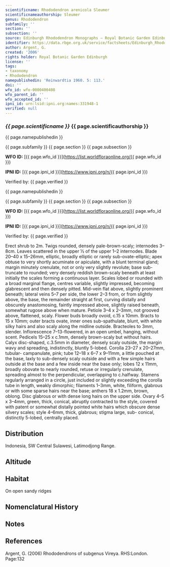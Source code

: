 ```yaml
---
scientificname: Rhododendron arenicola Sleumer
scientificnameauthorship: Sleumer
genus: Rhododendron
subfamily: ''
section: ''
subsection: ''
source: Edinburgh Rhododendron Monographs – Royal Botanic Garden Edinburgh
identifier: https://data.rbge.org.uk/service/factsheets/Edinburgh_Rhododendron_Monographs.xhtml
author: Argent, G.
created: '2006'
rights holder: Royal Botanic Garden Edinburgh
license: ''
tags:
- taxonomy
- Rhododendron
namepublishedin: 'Reinwardtia 1960. 5: 113.'
doi: ''
wfo_id: wfo-0000400408
wfo_parent_id: ''
wfo_accepted_id: ''
ipni_id: urn:lsid:ipni.org:names:331948-1
verified: null
---
```

### _{{ page.scientificname }}_ {{ page.scientificauthorship }}
 {{ page.namepublishedin }}

{{ page.subfamily }} {{ page.section }} {{ page.subsection }}

**WFO ID:** [{{ page.wfo_id }}](https://list.worldfloraonline.org/{{ page.wfo_id }})

**IPNI ID:** [{{ page.ipni_id }}](https://www.ipni.org/n/{{ page.ipni_id }})

Verified by: {{ page.verified }}

 {{ page.namepublishedin }}

{{ page.subfamily }} {{ page.section }} {{ page.subsection }}

**WFO ID:** [{{ page.wfo_id }}](https://list.worldfloraonline.org/{{ page.wfo_id }})

**IPNI ID:** [{{ page.ipni_id }}](https://www.ipni.org/n/{{ page.ipni_id }})

Verified by: {{ page.verified }}



Erect shrub to 2m. Twigs rounded, densely pale-brown-scaly; internodes 3–8cm. Leaves scattered in the upper ½ of the upper 1–2 internodes. Blade 20–40 x 15–26mm, elliptic, broadly elliptic or rarely sub-ovate-elliptic; apex obtuse to very shortly acuminate or apiculate, with a blunt terminal gland; margin minutely crenulate, not or only very slightly revolute; base sub-truncate to rounded; very densely reddish brown-scaly beneath at least initially the scales forming a continuous layer. Scales lobed or rounded with a broad marginal flange, centres variable, slightly impressed, becoming glabrescent and then densely pitted. Mid-vein flat above, slightly prominent beneath; lateral veins 5–7 per side, the lower 2–3 from, or from slightly above, the base, the remainder straight at first, curving distally and obscurely anastomosing, faintly impressed above, slightly raised beneath, somewhat rugose above when mature. Petiole 3–4 x 2–3mm, not grooved above, flattened, scaly. Flower buds broadly ovoid, c.15 x 10mm. Bracts to 15 x 10mm; outer bracts ovate, inner ones sub-spathulate, blunt, with white silky hairs and also scaly along the midline outside. Bracteoles to 3mm, slender. Inflorescence 7–13-flowered, in an open umbel, hanging, without scent. Pedicels 15–25 x c.1mm, densely brown-scaly but without hairs. Calyx disc-shaped, c.3.5mm in diameter, densely scaly outside, the margin wavy and spreading, indistinctly, bluntly 5-lobed. Corolla 23–27 x 20–27mm, tubular- campanulate, pink; tube 12–18 x 6–7 x 9–11mm, a little pouched at the base, laxly to sub-densely scaly outside and with a few simple hairs outside at the base and a few inside near the base only; lobes 12 x 11mm, broadly obovate to nearly rounded, retuse or irregularly crenulate, spreading almost to the perpendicular, overlapping to c.halfway. Stamens regularly arranged in a circle, just included or slightly exceeding the corolla tube in length, weakly dimorphic; fila­ments 1–3mm, white, filiform, glabrous or with some sparse hairs near the base; anthers 18 x 1.2mm, brown, oblong. Disc glabrous or with dense long hairs on the upper side. Ovary 4–5 x 3–4mm, green, thick, conical, abruptly contracted to the style, covered with patent or somewhat distally pointed white hairs which obscure dense silvery scales; style 4–6mm, thick, glabrous; stigma large, sub- conical, distinctly 5-lobed, centrally placed.

## Distribution
Indonesia, SW Central Sulawesi, Latimodjong Range.

## Altitude


## Habitat
On open sandy ridges

## Nomenclatural History

                       
## Notes


## References

Argent, G. (2006) Rhododendrons of subgenus Vireya. RHS:London. Page:132
